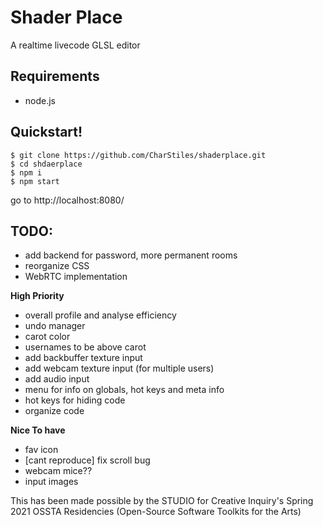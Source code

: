 # Shader Place
A realtime livecode GLSL editor

## Requirements
- node.js

## Quickstart!
```
$ git clone https://github.com/CharStiles/shaderplace.git
$ cd shdaerplace
$ npm i
$ npm start
```
go to http://localhost:8080/

## TODO:
- add backend for password, more permanent rooms
- reorganize CSS
- WebRTC implementation

**High Priority**
- overall profile and analyse efficiency
- undo manager
- carot color
- usernames to be above carot
- add backbuffer texture input
- add webcam texture input (for multiple users)
- add audio input
- menu for info on globals, hot keys and meta info
- hot keys for hiding code
- organize code

**Nice To have**
- fav icon
- [cant reproduce] fix scroll bug
- webcam mice??
- input images

This has been made possible by the STUDIO for Creative Inquiry's Spring 2021 OSSTA Residencies (Open-Source Software Toolkits for the Arts)
